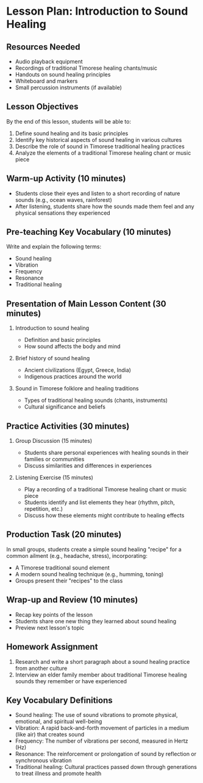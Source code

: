 # Lesson Plan: Introduction to Sound Healing

## Resources Needed
- Audio playback equipment
- Recordings of traditional Timorese healing chants/music
- Handouts on sound healing principles
- Whiteboard and markers
- Small percussion instruments (if available)

## Lesson Objectives
By the end of this lesson, students will be able to:
1. Define sound healing and its basic principles
2. Identify key historical aspects of sound healing in various cultures
3. Describe the role of sound in Timorese traditional healing practices
4. Analyze the elements of a traditional Timorese healing chant or music piece

## Warm-up Activity (10 minutes)
- Students close their eyes and listen to a short recording of nature sounds (e.g., ocean waves, rainforest)
- After listening, students share how the sounds made them feel and any physical sensations they experienced

## Pre-teaching Key Vocabulary (10 minutes)
Write and explain the following terms:
- Sound healing
- Vibration
- Frequency
- Resonance
- Traditional healing

## Presentation of Main Lesson Content (30 minutes)
1. Introduction to sound healing
   - Definition and basic principles
   - How sound affects the body and mind

2. Brief history of sound healing
   - Ancient civilizations (Egypt, Greece, India)
   - Indigenous practices around the world

3. Sound in Timorese folklore and healing traditions
   - Types of traditional healing sounds (chants, instruments)
   - Cultural significance and beliefs

## Practice Activities (30 minutes)
1. Group Discussion (15 minutes)
   - Students share personal experiences with healing sounds in their families or communities
   - Discuss similarities and differences in experiences

2. Listening Exercise (15 minutes)
   - Play a recording of a traditional Timorese healing chant or music piece
   - Students identify and list elements they hear (rhythm, pitch, repetition, etc.)
   - Discuss how these elements might contribute to healing effects

## Production Task (20 minutes)
In small groups, students create a simple sound healing "recipe" for a common ailment (e.g., headache, stress), incorporating:
- A Timorese traditional sound element
- A modern sound healing technique (e.g., humming, toning)
- Groups present their "recipes" to the class

## Wrap-up and Review (10 minutes)
- Recap key points of the lesson
- Students share one new thing they learned about sound healing
- Preview next lesson's topic

## Homework Assignment
1. Research and write a short paragraph about a sound healing practice from another culture
2. Interview an elder family member about traditional Timorese healing sounds they remember or have experienced

## Key Vocabulary Definitions
- Sound healing: The use of sound vibrations to promote physical, emotional, and spiritual well-being
- Vibration: A rapid back-and-forth movement of particles in a medium (like air) that creates sound
- Frequency: The number of vibrations per second, measured in Hertz (Hz)
- Resonance: The reinforcement or prolongation of sound by reflection or synchronous vibration
- Traditional healing: Cultural practices passed down through generations to treat illness and promote health